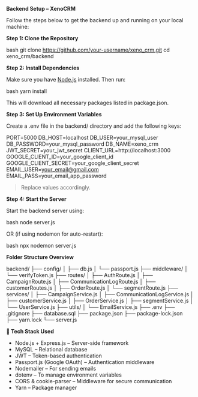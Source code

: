 
 **Backend Setup – XenoCRM**

Follow the steps below to get the backend up and running on your local machine:

**Step 1: Clone the Repository**

bash
git clone https://github.com/your-username/xeno_crm.git
cd xeno_crm/backend


**Step 2: Install Dependencies**

Make sure you have [Node.js](https://nodejs.org/) installed. Then run:

bash
yarn install


This will download all necessary packages listed in package.json.


**Step 3: Set Up Environment Variables**

Create a .env file in the backend/ directory and add the following keys:


PORT=5000
DB_HOST=localhost
DB_USER=your_mysql_user
DB_PASSWORD=your_mysql_password
DB_NAME=xeno_crm
JWT_SECRET=your_jwt_secret
CLIENT_URL=http://localhost:3000
GOOGLE_CLIENT_ID=your_google_client_id
GOOGLE_CLIENT_SECRET=your_google_client_secret
EMAIL_USER=your_email@gmail.com
EMAIL_PASS=your_email_app_password


> Replace values accordingly.

**Step 4: Start the Server**

Start the backend server using:

bash
node server.js


OR (if using nodemon for auto-restart):

bash
npx nodemon server.js


**Folder Structure Overview**


backend/
├── config/
│   ├── db.js
│   └── passport.js
├── middleware/
│   └── verifyToken.js
├── routes/
│   ├── AuthRoute.js
│   ├── CampaignRoute.js
│   ├── CommunicationLogRoute.js
│   ├── customerRoutes.js
│   ├── OrderRoute.js
│   └── segmentRoute.js
├── services/
│   ├── CampaignService.js
│   ├── CommunicationLogService.js
│   ├── customerService.js
│   ├── OrderService.js
│   ├── segmentService.js
│   └── UserService.js
├── utils/
│   └── EmailService.js
├── .env
├── .gitignore
├── database.sql
├── package.json
├── package-lock.json
├── yarn.lock
└── server.js


**🧪 Tech Stack Used**

* Node.js + Express.js – Server-side framework
* MySQL – Relational database
* JWT – Token-based authentication
* Passport.js (Google OAuth) – Authentication middleware
* Nodemailer – For sending emails
* dotenv – To manage environment variables
* CORS & cookie-parser – Middleware for secure communication
* Yarn – Package manager
